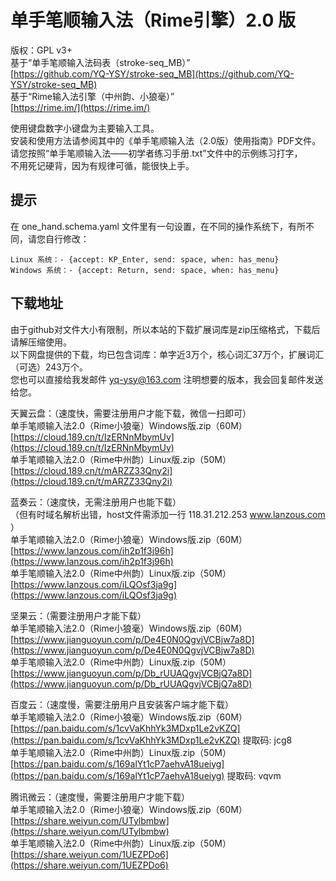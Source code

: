 单手笔顺输入法（Rime引擎）2.0 版  
======
版权：GPL v3+  
基于“单手笔顺输入法码表（stroke-seq_MB）”  
[https://github.com/YQ-YSY/stroke-seq_MB](https://github.com/YQ-YSY/stroke-seq_MB)  
基于“Rime输入法引擎（中州韵、小狼毫）”  
[https://rime.im/](https://rime.im/)  

使用键盘数字小键盘为主要输入工具。  
安装和使用方法请参阅其中的《单手笔顺输入法（2.0版）使用指南》PDF文件。  
请您按照“单手笔顺输入法——初学者练习手册.txt”文件中的示例练习打字，  
不用死记硬背，因为有规律可循，能很快上手。  

提示
------
在 one_hand.schema.yaml 文件里有一句设置，在不同的操作系统下，有所不同，请您自行修改：  

    Linux 系统：- {accept: KP_Enter, send: space, when: has_menu}
    Windows 系统：- {accept: Return, send: space, when: has_menu}
    
下载地址
------
由于github对文件大小有限制，所以本站的下载扩展词库是zip压缩格式，下载后请解压缩使用。  
以下网盘提供的下载，均已包含词库：单字近3万个，核心词汇37万个，扩展词汇（可选）243万个。  
您也可以直接给我发邮件 yq-ysy@163.com 注明想要的版本，我会回复邮件发送给您。  

天翼云盘：（速度快，需要注册用户才能下载，微信一扫即可）  
单手笔顺输入法2.0（Rime小狼毫）Windows版.zip（60M）  
[https://cloud.189.cn/t/IzERNnMbymUv](https://cloud.189.cn/t/IzERNnMbymUv)  
单手笔顺输入法2.0（Rime中州韵）Linux版.zip（50M）  
[https://cloud.189.cn/t/mARZZ33Qny2i](https://cloud.189.cn/t/mARZZ33Qny2i)  

蓝奏云：（速度快，无需注册用户也能下载）  
（但有时域名解析出错，host文件需添加一行 118.31.212.253 www.lanzous.com ）  
单手笔顺输入法2.0（Rime小狼毫）Windows版.zip（60M）  
[https://www.lanzous.com/ih2p1f3j96h](https://www.lanzous.com/ih2p1f3j96h)  
单手笔顺输入法2.0（Rime中州韵）Linux版.zip（50M）  
[https://www.lanzous.com/iLQOsf3ja9g](https://www.lanzous.com/iLQOsf3ja9g)  

坚果云：（需要注册用户才能下载）  
单手笔顺输入法2.0（Rime小狼毫）Windows版.zip（60M）  
[https://www.jianguoyun.com/p/De4E0N0QgvjVCBjw7a8D](https://www.jianguoyun.com/p/De4E0N0QgvjVCBjw7a8D)  
单手笔顺输入法2.0（Rime中州韵）Linux版.zip（50M）  
[https://www.jianguoyun.com/p/Db_rUUAQgvjVCBjQ7a8D](https://www.jianguoyun.com/p/Db_rUUAQgvjVCBjQ7a8D)  

百度云：（速度慢，需要注册用户且安装客户端才能下载）  
单手笔顺输入法2.0（Rime小狼毫）Windows版.zip（60M）  
[https://pan.baidu.com/s/1cvVaKhhYk3MDxp1Le2vKZQ](https://pan.baidu.com/s/1cvVaKhhYk3MDxp1Le2vKZQ) 提取码: jcg8  
单手笔顺输入法2.0（Rime中州韵）Linux版.zip（50M）  
[https://pan.baidu.com/s/169alYt1cP7aehvA18ueiyg](https://pan.baidu.com/s/169alYt1cP7aehvA18ueiyg) 提取码: vqvm  

腾讯微云：（速度慢，需要注册用户才能下载）  
单手笔顺输入法2.0（Rime小狼毫）Windows版.zip（60M）  
[https://share.weiyun.com/UTylbmbw](https://share.weiyun.com/UTylbmbw)  
单手笔顺输入法2.0（Rime中州韵）Linux版.zip（50M）  
[https://share.weiyun.com/1UEZPDo6](https://share.weiyun.com/1UEZPDo6)  
    
    
